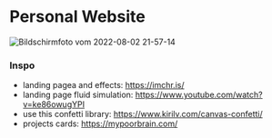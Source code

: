 # Personal Website

![Bildschirmfoto vom 2022-08-02 21-57-14](https://user-images.githubusercontent.com/44790691/182462322-b28bd8ff-c2e1-4270-868f-6d9337b5a521.png)



### Inspo
- landing pagea and effects: https://imchr.is/
- landing page fluid simulation: https://www.youtube.com/watch?v=ke86owugYPI
- use this confetti library: https://www.kirilv.com/canvas-confetti/
- projects cards: https://mypoorbrain.com/
